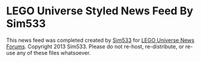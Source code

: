 LEGO Universe Styled News Feed By Sim533
========================================

This news feed was completed created by [Sim533](http://legouniversenews.forummotion.com/u4) for [LEGO Universe News Forums](
http://legouniversenews.forummotion.com). Copyright 2013 Sim533. Please do not re-host, re-distribute, or 
re-use any of these files whatsoever.